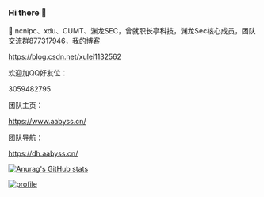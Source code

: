 ### Hi there 👋



🔭 ncnipc、xdu、CUMT、渊龙SEC，曾就职长亭科技，渊龙Sec核心成员，团队交流群877317946，我的博客

https://blog.csdn.net/xulei1132562

欢迎加QQ好友位：

3059482795

团队主页：

https://www.aabyss.cn/

团队导航：

https://dh.aabyss.cn/

[![Anurag's GitHub stats](https://github-readme-stats.vercel.app/api?username=xulei1112)](https://github.com/anuraghazra/github-readme-stats)

[![profile](https://github-profile-trophy.vercel.app/?username=xulei1112&theme=algolia&column=3)](https://github-profile-trophy.vercel.app/?username=xulei1112&theme=algolia&column=3)
